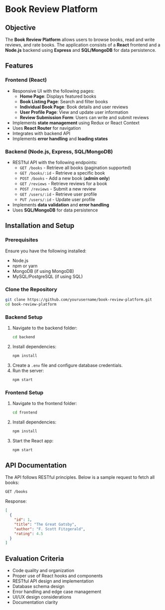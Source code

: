 # Book Review Platform

## Objective
The **Book Review Platform** allows users to browse books, read and write reviews, and rate books. The application consists of a **React** frontend and a **Node.js** backend using **Express** and **SQL/MongoDB** for data persistence.

## Features
### **Frontend (React)**
- Responsive UI with the following pages:
  - **Home Page**: Displays featured books
  - **Book Listing Page**: Search and filter books
  - **Individual Book Page**: Book details and user reviews
  - **User Profile Page**: View and update user information
  - **Review Submission Form**: Users can write and submit reviews
- Implements **state management** using Redux or React Context
- Uses **React Router** for navigation
- Integrates with backend API
- Implements **error handling** and **loading states**

### **Backend (Node.js, Express, SQL/MongoDB)**
- RESTful API with the following endpoints:
  - `GET /books` - Retrieve all books (pagination supported)
  - `GET /books/:id` - Retrieve a specific book
  - `POST /books` - Add a new book (**admin only**)
  - `GET /reviews` - Retrieve reviews for a book
  - `POST /reviews` - Submit a new review
  - `GET /users/:id` - Retrieve user profile
  - `PUT /users/:id` - Update user profile
- Implements **data validation** and **error handling**
- Uses **SQL/MongoDB** for data persistence

## **Installation and Setup**
### **Prerequisites**
Ensure you have the following installed:
- Node.js
- npm or yarn
- MongoDB (if using MongoDB)
- MySQL/PostgreSQL (if using SQL)

### **Clone the Repository**
```sh
git clone https://github.com/yourusername/book-review-platform.git
cd book-review-platform
```

### **Backend Setup**
1. Navigate to the backend folder:
   ```sh
   cd backend
   ```
2. Install dependencies:
   ```sh
   npm install
   ```
3. Create a `.env` file and configure database credentials.
4. Run the server:
   ```sh
   npm start
   ```

### **Frontend Setup**
1. Navigate to the frontend folder:
   ```sh
   cd frontend
   ```
2. Install dependencies:
   ```sh
   npm install
   ```
3. Start the React app:
   ```sh
   npm start
   ```

## **API Documentation**
The API follows RESTful principles. Below is a sample request to fetch all books:
```sh
GET /books
```
Response:
```json
[
  {
    "id": 1,
    "title": "The Great Gatsby",
    "author": "F. Scott Fitzgerald",
    "rating": 4.5
  }
]
```

## **Evaluation Criteria**
- Code quality and organization
- Proper use of React hooks and components
- RESTful API design and implementation
- Database schema design
- Error handling and edge case management
- UI/UX design considerations
- Documentation clarity



